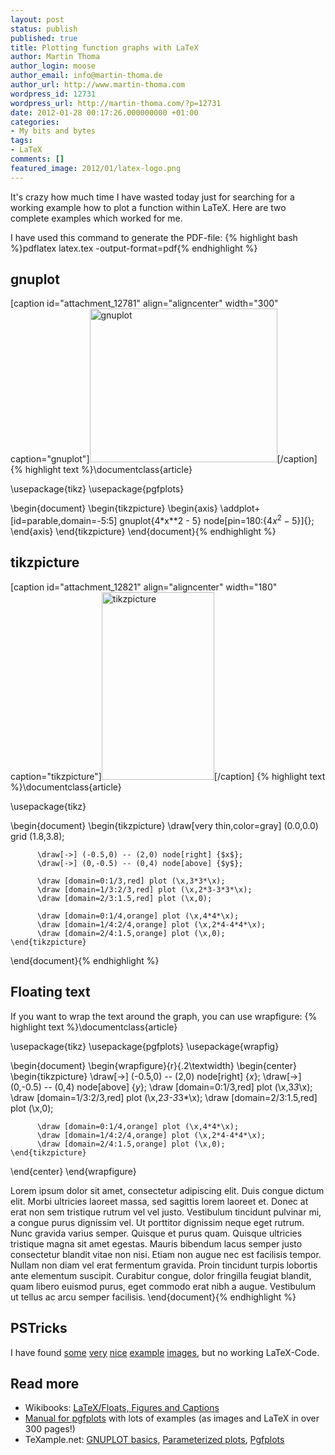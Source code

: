 ```yaml
---
layout: post
status: publish
published: true
title: Plotting function graphs with LaTeX
author: Martin Thoma
author_login: moose
author_email: info@martin-thoma.de
author_url: http://www.martin-thoma.com
wordpress_id: 12731
wordpress_url: http://martin-thoma.com/?p=12731
date: 2012-01-28 00:17:26.000000000 +01:00
categories:
- My bits and bytes
tags:
- LaTeX
comments: []
featured_image: 2012/01/latex-logo.png
---
```

It's crazy how much time I have wasted today just for searching for a working example how to plot a function within LaTeX. Here are two complete examples which worked for me. 

I have used this command to generate the PDF-file:
{% highlight bash %}pdflatex latex.tex -output-format=pdf{% endhighlight %}

<h2>gnuplot</h2>
[caption id="attachment_12781" align="aligncenter" width="300" caption="gnuplot"]<a href="http://martin-thoma.com/wp-content/uploads/2012/01/gnuplot.png"><img src="http://martin-thoma.com/wp-content/uploads/2012/01/gnuplot-300x246.png" alt="gnuplot" title="gnuplot" width="300" height="246" class="size-medium wp-image-12781" /></a>[/caption]
{% highlight text %}\documentclass{article}

\usepackage{tikz}
\usepackage{pgfplots}

\begin{document}
    \begin{tikzpicture}
        \begin{axis}
            \addplot+[id=parable,domain=-5:5]
            gnuplot{4*x**2 - 5}
            node[pin=180:{$4x^2-5$}]{};
        \end{axis}
    \end{tikzpicture}
\end{document}{% endhighlight %}

<h2>tikzpicture</h2>
[caption id="attachment_12821" align="aligncenter" width="180" caption="tikzpicture"]<a href="http://martin-thoma.com/wp-content/uploads/2012/01/tikzpicture1.png"><img src="http://martin-thoma.com/wp-content/uploads/2012/01/tikzpicture1-180x300.png" alt="tikzpicture" title="tikzpicture" width="180" height="300" class="size-medium wp-image-12821" /></a>[/caption]
{% highlight text %}\documentclass{article}
 
\usepackage{tikz}
 
\begin{document}
    \begin{tikzpicture}
          \draw[very thin,color=gray] (0.0,0.0) grid (1.8,3.8);

          \draw[->] (-0.5,0) -- (2,0) node[right] {$x$};
          \draw[->] (0,-0.5) -- (0,4) node[above] {$y$};

          \draw [domain=0:1/3,red] plot (\x,3*3*\x);
          \draw [domain=1/3:2/3,red] plot (\x,2*3-3*3*\x);
          \draw [domain=2/3:1.5,red] plot (\x,0);
 
          \draw [domain=0:1/4,orange] plot (\x,4*4*\x);
          \draw [domain=1/4:2/4,orange] plot (\x,2*4-4*4*\x);
          \draw [domain=2/4:1.5,orange] plot (\x,0);
    \end{tikzpicture}
\end{document}{% endhighlight %}

<h2>Floating text</h2>
If you want to wrap the text around the graph, you can use wrapfigure:
{% highlight text %}\documentclass{article}

\usepackage{tikz}
\usepackage{pgfplots}
\usepackage{wrapfig}

\begin{document}
\begin{wrapfigure}{r}{.2\textwidth}
  \begin{center}
    \begin{tikzpicture}
          \draw[->] (-0.5,0) -- (2,0) node[right] {$x$};
          \draw[->] (0,-0.5) -- (0,4) node[above] {$y$};
          \draw [domain=0:1/3,red] plot (\x,3*3*\x);
          \draw [domain=1/3:2/3,red] plot (\x,2*3-3*3*\x);
          \draw [domain=2/3:1.5,red] plot (\x,0);

          \draw [domain=0:1/4,orange] plot (\x,4*4*\x);
          \draw [domain=1/4:2/4,orange] plot (\x,2*4-4*4*\x);
          \draw [domain=2/4:1.5,orange] plot (\x,0);
    \end{tikzpicture}
  \end{center}
\end{wrapfigure}

Lorem ipsum dolor sit amet, consectetur adipiscing elit. Duis congue dictum elit. Morbi ultricies laoreet massa, sed sagittis lorem laoreet et. Donec at erat non sem tristique rutrum vel vel justo. Vestibulum tincidunt pulvinar mi, a congue purus dignissim vel. Ut porttitor dignissim neque eget rutrum. Nunc gravida varius semper. Quisque et purus quam. Quisque ultricies tristique magna sit amet egestas. Mauris bibendum lacus semper justo consectetur blandit vitae non nisi. Etiam non augue nec est facilisis tempor. Nullam non diam vel erat fermentum gravida. Proin tincidunt turpis lobortis ante elementum suscipit. Curabitur congue, dolor fringilla feugiat blandit, quam libero euismod purus, eget commodo erat nibh a augue. Vestibulum ut tellus ac arcu semper facilisis.
\end{document}{% endhighlight %}

<h2>PSTricks</h2>
I have found <a href="http://www.tn-home.de/Tobias/Soft/TeX/TUG040611/presentation.pdf">some</a> <a href="http://en.wikipedia.org/wiki/PSTricks">very</a> <a href="http://www.siart.de/typografie/pstricks_20030809.pdf">nice</a> <a href="http://mirror.informatik.uni-mannheim.de/pub/mirrors/tex-archive/graphics/pstricks/contrib/pst-3dplot/pst-3dplot-doc.pdf">example</a> <a href="http://www.ursoswald.ch/LaTeXGraphics/pstricks/pstricks.html">images</a>, but no working LaTeX-Code.

<h2>Read more</h2>
<ul>
  <li>Wikibooks: <a href="http://en.wikibooks.org/wiki/LaTeX/Floats,_Figures_and_Captions">LaTeX/Floats, Figures and Captions</a></li>
  <li><a href="http://ftp.math.purdue.edu/mirrors/ctan.org/graphics/pgf/contrib/pgfplots/doc/latex/pgfplots/pgfplots.pdf">Manual for pgfplots</a> with lots of examples (as images and LaTeX in over 300 pages!)</li>
  <li>TeXample.net: <a href="http://www.texample.net/tikz/examples/gnuplot-basics/">GNUPLOT basics</a>, <a href="http://www.texample.net/tikz/examples/parameterized-plots/">Parameterized plots</a>, <a href="http://www.texample.net/tikz/examples/pgfplots/">Pgfplots</a></li>
</ul>
